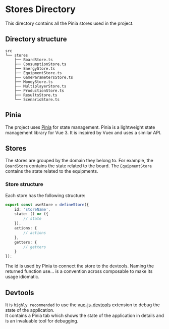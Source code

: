 # Stores Directory
This directory contains all the Pinia stores used in the project.

## Directory structure
```
src
└── stores
    ├── BoardStore.ts
    ├── ConsumptionStore.ts
    ├── EnergyStore.ts
    ├── EquipmentStore.ts
    ├── GameParametersStore.ts
    ├── MoneyStore.ts
    ├── MultiplayerStore.ts
    ├── ProductionStore.ts
    ├── ResultsStore.ts
    └── ScenarioStore.ts
```

## Pinia
The project uses [Pinia](https://pinia.vuejs.org/) for state management. Pinia is a lightweight state management library for Vue 3. It is inspired by Vuex and uses a similar API.  

## Stores
The stores are grouped by the domain they belong to. For example, the `BoardStore` contains the state related to the board. The `EquipmentStore` contains the state related to the equipments.  

### Store structure
Each store has the following structure:
```ts
export const useStore = defineStore({
    id: 'storeName',
    state: () => ({
        // state
    }),
    actions: {
        // actions
    },
    getters: {
        // getters
    }
});
```
The id is used by Pinia to connect the store to the devtools. Naming the returned function use... is a convention across composable to make its usage idiomatic.  

## Devtools
It is `highly recommended` to use the [vue-js-devtools](https://chrome.google.com/webstore/detail/vuejs-devtools/nhdogjmejiglipccpnnnanhbledajbpd?hl=en) extension to debug the state of the application.  
It contains a Pinia tab which shows the state of the application in details and is an invaluable tool for debugging.  
